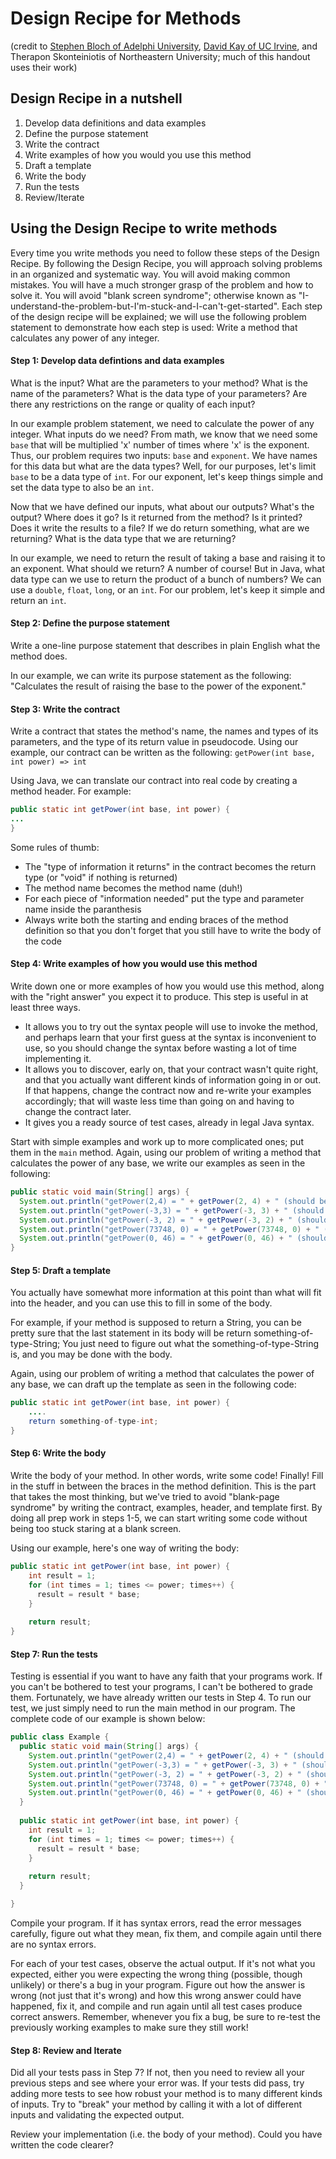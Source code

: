 # Design Recipe for Methods
(credit to [Stephen Bloch of Adelphi University](https://home.adelphi.edu/sbloch/class/archive/270/fall2005/recipes/java/method.html), [David Kay of UC Irvine](https://www.ics.uci.edu/~kay/courses/31/design-recipe.html), and Therapon Skonteiniotis of Northeastern University; much of this handout uses their work)

## Design Recipe in a nutshell

1. Develop data definitions and data examples
2. Define the purpose statement
3. Write the contract
4. Write examples of how you would you use this method
5. Draft a template
6. Write the body 
7. Run the tests
8. Review/Iterate

## Using the Design Recipe to write methods 

Every time you write methods you need to follow these steps of the Design Recipe. By following the Design Recipe, you
will approach solving problems in an organized and systematic way. You will avoid making common mistakes. You will have
a much stronger grasp of the problem and how to solve it. You will avoid "blank screen syndrome"; otherwise known as
"I-understand-the-problem-but-I'm-stuck-and-I-can't-get-started". Each step of the design recipe will be explained; we
will use the following problem statement to demonstrate how each step is used: Write a method that calculates any power 
of any integer.  

#### Step 1: Develop data defintions and data examples

What is the input? What are the parameters to your method? What is the name of the parameters? What is the data type of your
parameters? Are there any restrictions on the range or quality of each input? 

In our example problem statement, we need to calculate the power of any integer. What inputs do we need? From math, we know that
we need some `base` that will be multiplied 'x' number of times where 'x' is the exponent. Thus, our problem requires two 
inputs: `base` and `exponent`. We have names for this data but what are the data types? Well, for our purposes, let's limit
`base` to be a data type of `int`. For our exponent, let's keep things simple and set the data type to also be an `int`. 

Now that we have defined our inputs, what about our outputs? What's the output? Where does it go? Is it returned from the method?
Is it printed? Does it write the results to a file? If we do return something, what are we returning? What is the data type that
we are returning? 

In our example, we need to return the result of taking a base and raising it to an exponent. What should we return? A number of course!
But in Java, what data type can we use to return the product of a bunch of numbers? We can use a `double`, `float`, `long`, or an `int`. 
For our problem, let's keep it simple and return an `int`. 

#### Step 2: Define the purpose statement

Write a one-line purpose statement that describes in plain English what the method does. 

In our example, we can write its purpose statement as the following: "Calculates the result of raising the base to the power of the exponent."

#### Step 3: Write the contract

Write a contract that states the method's name, the names and types of its parameters, and the type of its return value in pseudocode. 
Using our example, our contract can be written as the following: `getPower(int base, int power) => int` 

Using Java, we can translate our contract into real code by creating a method header. For example: 

```java
public static int getPower(int base, int power) {
...
}
```
Some rules of thumb:
* The "type of information it returns" in the contract becomes the return type (or "void" if nothing is returned)
* The method name becomes the method name (duh!)
* For each piece of "information needed" put the type and parameter name inside the paranthesis
* Always write both the starting and ending braces of the method definition so that you don't forget that you still have to write the body of the code

#### Step 4: Write examples of how you would use this method

Write down one or more examples of how you would use this method, along with the "right answer" you expect it to produce. This step is useful in at least three ways.

* It allows you to try out the syntax people will use to invoke the method, and perhaps learn that your first guess at the syntax is inconvenient to use, so you should change the syntax before wasting a lot of time implementing it.
* It allows you to discover, early on, that your contract wasn't quite right, and that you actually want different kinds of information going in or out. If that happens, change the contract now and re-write your examples accordingly; that will waste less time than going on and having to change the contract later.
* It gives you a ready source of test cases, already in legal Java syntax.

Start with simple examples and work up to more complicated ones; put them in the `main` method. Again, using our problem of writing
a method that calculates the power of any base, we write our examples as seen in the following:

```java
public static void main(String[] args) {
  System.out.println("getPower(2,4) = " + getPower(2, 4) + " (should be 16).");
  System.out.println("getPower(-3,3) = " + getPower(-3, 3) + " (should be -27).");
  System.out.println("getPower(-3, 2) = " + getPower(-3, 2) + " (should be 9).");
  System.out.println("getPower(73748, 0) = " + getPower(73748, 0) + " (should be 1).");
  System.out.println("getPower(0, 46) = " + getPower(0, 46) + " (should be 0).");
}
```

#### Step 5: Draft a template

You actually have somewhat more information at this point than what will fit into the header, and you can use this to fill in some of the body.

For example, if your method is supposed to return a String, you can be pretty sure that the last statement in its body will be
return something-of-type-String;
You just need to figure out what the something-of-type-String is, and you may be done with the body.

Again, using our problem of writing a method that calculates the power of any base, we can draft up the template as seen in the following code:

```java
public static int getPower(int base, int power) {
    ....
    return something-of-type-int;
}
```

#### Step 6: Write the body

Write the body of your method. In other words, write some code! Finally! Fill in the stuff in between the braces in the method definition. This is the part that takes the most thinking, but we've tried to avoid "blank-page syndrome" by writing the contract, examples, header, and template first. By doing all prep work in steps 1-5, we can start writing some code without being too stuck staring at a blank screen. 

Using our example, here's one way of writing the body:

```java
public static int getPower(int base, int power) {
    int result = 1;
    for (int times = 1; times <= power; times++) {
      result = result * base;
    }
    
    return result;
}
```

#### Step 7: Run the tests

Testing is essential if you want to have any faith that your programs work. If you can't be bothered to test your programs, I can't be bothered to grade them. Fortunately, we have already written our tests in Step 4. To run our test, we just simply need to run the main method in our program. The complete 
code of our example is shown below:

```java
public class Example {
  public static void main(String[] args) {
    System.out.println("getPower(2,4) = " + getPower(2, 4) + " (should be 16).");
    System.out.println("getPower(-3,3) = " + getPower(-3, 3) + " (should be -27).");
    System.out.println("getPower(-3, 2) = " + getPower(-3, 2) + " (should be 9).");
    System.out.println("getPower(73748, 0) = " + getPower(73748, 0) + " (should be 1).");
    System.out.println("getPower(0, 46) = " + getPower(0, 46) + " (should be 0).");
  }
  
  public static int getPower(int base, int power) {
    int result = 1;
    for (int times = 1; times <= power; times++) {
      result = result * base;
    }
    
    return result;
  }

}
```

Compile your program. If it has syntax errors, read the error messages carefully, figure out what they mean, fix them, and compile again until there are no syntax errors.

For each of your test cases, observe the actual output. If it's not what you expected, either you were expecting the wrong thing (possible, though unlikely) or there's a bug in your program. Figure out how the answer is wrong (not just that it's wrong) and how this wrong answer could have happened, fix it, and compile and run again until all test cases produce correct answers. Remember, whenever you fix a bug, be sure to re-test the previously working examples to make sure they still work!

#### Step 8: Review and Iterate

Did all your tests pass in Step 7? If not, then you need to review all your previous steps and see where your error was. If your tests did pass, try adding more tests to see how robust your method is to many different kinds of inputs. Try to "break" your method by calling it with a lot of different
inputs and validating the expected output. 

Review your implementation (i.e. the body of your method). Could you have written the code clearer? 


